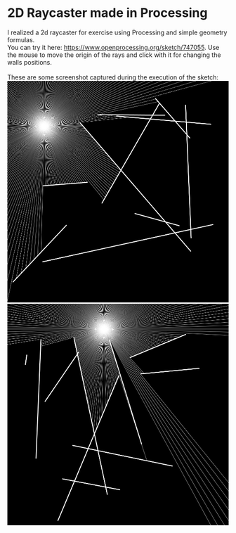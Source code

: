 # 2D Raycaster made in Processing

I realized a 2d raycaster for exercise using Processing and simple geometry formulas.<br>
You can try it here: https://www.openprocessing.org/sketch/747055. Use the mouse to move the origin of the rays and click with it for changing the walls positions.<br>
<br>
These are some screenshot captured during the execution of the sketch:<br>
<img src="https://github.com/andrea-pollastro/raycasting/blob/master/example.png" alt="Example 1">
<br>
<img src="https://github.com/andrea-pollastro/raycasting/blob/master/example2.png" alt="Example 2">
